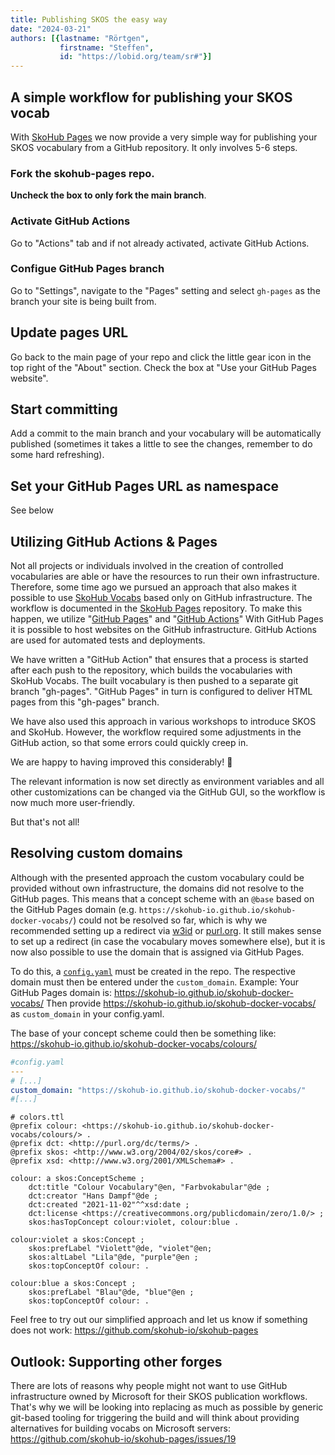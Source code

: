 ```yaml
---
title: Publishing SKOS the easy way
date: "2024-03-21"
authors: [{lastname: "Rörtgen",
           firstname: "Steffen",
           id: "https://lobid.org/team/sr#"}]
---
```


## A simple workflow for publishing your SKOS vocab

With [SkoHub Pages](https://github.com/skohub-io/skohub-pages) we now provide a very simple way for publishing your SKOS vocabulary from a GitHub repository. It only involves 5-6 steps.

### Fork the skohub-pages repo. 

**Uncheck the box to only fork the main branch**.


### Activate GitHub Actions

Go to "Actions" tab and if not already activated, activate GitHub Actions.

### Configue GitHub Pages branch

Go to "Settings", navigate to the "Pages" setting and select `gh-pages` as the branch your site is being built from. 

## Update pages URL

Go back to the main page of your repo and click the little gear icon in the top right of the "About" section. Check the box at "Use your GitHub Pages website".

## Start committing

Add a commit to the main branch and your vocabulary will be automatically published (sometimes it takes a little to see the changes, remember to do some hard refreshing).

## Set your GitHub Pages URL as namespace

See below


## Utilizing GitHub Actions & Pages

Not all projects or individuals involved in the creation of controlled vocabularies are able or have the resources to run their own infrastructure.
Therefore, some time ago we pursued an approach that also makes it possible to use [SkoHub Vocabs](https://github.com/skohub-io/skohub-vocabs) based only on GitHub infrastructure.
The workflow is documented in the [SkoHub Pages](https://github.com/skohub-io/skohub-pages) repository.
To make this happen, we utilize "[GitHub Pages](https://docs.github.com/de/pages/getting-started-with-github-pages)" and "[GitHub Actions](https://docs.github.com/en/actions)"
With GitHub Pages it is possible to host websites on the GitHub infrastructure.
GitHub Actions are used for automated tests and deployments.

We have written a "GitHub Action" that ensures that a process is started after each push to the repository, which builds the vocabularies with SkoHub Vocabs.
The built vocabulary is then pushed to a separate git branch "gh-pages".
"GitHub Pages" in turn is configured to deliver HTML pages from this "gh-pages" branch.

We have also used this approach in various workshops to introduce SKOS and SkoHub.
However, the workflow required some adjustments in the GitHub action, so that some errors could quickly creep in.

We are happy to having improved this considerably! 🎉

The relevant information is now set directly as environment variables and all other customizations can be changed via the GitHub GUI, so the workflow is now much more user-friendly.

But that's not all!

## Resolving custom domains

Although with the presented approach the custom vocabulary could be provided without own infrastructure, the domains did not resolve to the GitHub pages.
This means that a concept scheme with an `@base` based on the GitHub Pages domain (e.g. `https://skohub-io.github.io/skohub-docker-vocabs/`) could not be resolved so far, which is why we recommended setting up a redirect via [w3id](https://w3id.org/) or [purl.org](https://purl.archive.org/).
It still makes sense to set up a redirect (in case the vocabulary moves somewhere else), but it is now also possible to use the domain that is assigned via GitHub Pages.

To do this, a [`config.yaml`](https://github.com/skohub-io/skohub-pages/blob/main/config.yaml) must be created in the repo.
The respective domain must then be entered under the `custom_domain`.
Example: Your GitHub Pages domain is: https://skohub-io.github.io/skohub-docker-vocabs/ Then provide https://skohub-io.github.io/skohub-docker-vocabs/ as `custom_domain` in your config.yaml.

The base of your concept scheme could then be something like: https://skohub-io.github.io/skohub-docker-vocabs/colours/

```yaml
#config.yaml
---
# [...]
custom_domain: "https://skohub-io.github.io/skohub-docker-vocabs/"
#[...]
```

```turtle
# colors.ttl
@prefix colour: <https://skohub-io.github.io/skohub-docker-vocabs/colours/> .
@prefix dct: <http://purl.org/dc/terms/> .
@prefix skos: <http://www.w3.org/2004/02/skos/core#> .
@prefix xsd: <http://www.w3.org/2001/XMLSchema#> .

colour: a skos:ConceptScheme ;
    dct:title "Colour Vocabulary"@en, "Farbvokabular"@de ;
    dct:creator "Hans Dampf"@de ;
    dct:created "2021-11-02"^^xsd:date ;
    dct:license <https://creativecommons.org/publicdomain/zero/1.0/> ;
    skos:hasTopConcept colour:violet, colour:blue .

colour:violet a skos:Concept ;
    skos:prefLabel "Violett"@de, "violet"@en;
    skos:altLabel "Lila"@de, "purple"@en ;
    skos:topConceptOf colour: .

colour:blue a skos:Concept ;
    skos:prefLabel "Blau"@de, "blue"@en ;
    skos:topConceptOf colour: .
```

Feel free to try out our simplified approach and let us know if something does not work: <https://github.com/skohub-io/skohub-pages>

## Outlook: Supporting other forges

There are lots of reasons why people might not want to use GitHub infrastructure owned by Microsoft for their SKOS publication workflows. That's why we will be looking into replacing as much as possible by generic git-based tooling for triggering the build and will think about providing alternatives for building vocabs on Microsoft servers: https://github.com/skohub-io/skohub-pages/issues/19